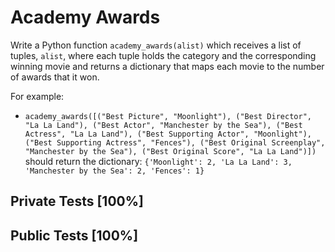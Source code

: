 # Academy Awards

Write a Python function `academy_awards(alist)` which receives a list of tuples, `alist`, where each tuple holds the category and the corresponding winning movie and returns a dictionary that maps each movie to the number of awards that it won.


For example:


* `academy_awards([("Best Picture", "Moonlight"), ("Best Director", "La La Land"), ("Best Actor", "Manchester by the Sea"), ("Best Actress", "La La Land"), ("Best Supporting Actor", "Moonlight"), ("Best Supporting Actress", "Fences"), ("Best Original Screenplay", "Manchester by the Sea"), ("Best Original Score", "La La Land")])` should return the dictionary: `{'Moonlight': 2, 'La La Land': 3, 'Manchester by the Sea': 2, 'Fences': 1}`



## Private Tests [100%]

## Public Tests [100%]
